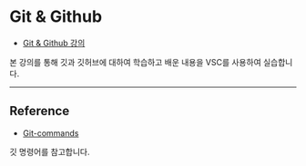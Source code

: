 # Git & Github
- [Git & Github 강의](https://www.youtube.com/watch?v=1I3hMwQU6GU)


본 강의를 통해 깃과 깃허브에 대하여 학습하고
배운 내용을 VSC를 사용하여 실습합니다.

---

## Reference
- [Git-commands](https://git-scm.com/docs/git#_git_commands)

깃 명령어를 참고합니다.
